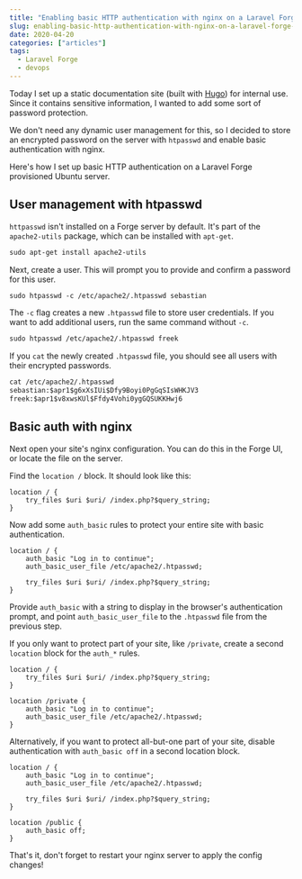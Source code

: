 ```yaml
---
title: "Enabling basic HTTP authentication with nginx on a Laravel Forge provisioned server"
slug: enabling-basic-http-authentication-with-nginx-on-a-laravel-forge-provisioned-server
date: 2020-04-20
categories: ["articles"]
tags:
  - Laravel Forge
  - devops
---
```


Today I set up a static documentation site (built with [Hugo](https://gohugo.io)) for internal use. Since it contains sensitive information, I wanted to add some sort of password protection.

We don't need any dynamic user management for this, so I decided to store an encrypted password on the server with `htpasswd` and enable basic authentication with nginx.

Here's how I set up basic HTTP authentication on a Laravel Forge provisioned Ubuntu server.

<!--more-->

## User management with htpasswd

`httpasswd` isn't installed on a Forge server by default. It's part of the `apache2-utils` package, which can be installed with `apt-get`.

```txt
sudo apt-get install apache2-utils
```

Next, create a user. This will prompt you to provide and confirm a password for this user.

```txt
sudo htpasswd -c /etc/apache2/.htpasswd sebastian
```

The `-c` flag creates a new `.htpasswd` file to store user credentials. If you want to add additional users, run the same command without `-c`.

```txt
sudo htpasswd /etc/apache2/.htpasswd freek
```

If you `cat` the newly created `.htpasswd` file, you should see all users with their encrypted passwords.

```txt
cat /etc/apache2/.htpasswd
sebastian:$apr1$g6xXsIUi$Dfy9Boyi0PgGqSIsWHKJV3
freek:$apr1$v8xwsKUl$Ffdy4Vohi0ygGQSUKKHwj6
```

## Basic auth with nginx

Next open your site's nginx configuration. You can do this in the Forge UI, or locate the file on the server.

Find the `location /` block. It should look like this:

```nginx
location / {
    try_files $uri $uri/ /index.php?$query_string;
}
```

Now add some `auth_basic` rules to protect your entire site with basic authentication.

```nginx
location / {
    auth_basic "Log in to continue";
    auth_basic_user_file /etc/apache2/.htpasswd;

    try_files $uri $uri/ /index.php?$query_string;
}
```

Provide `auth_basic` with a string to display in the browser's authentication prompt, and point `auth_basic_user_file` to the `.htpasswd` file from the previous step.

If you only want to protect part of your site, like `/private`, create a second `location` block for the `auth_*` rules.

```nginx
location / {
    try_files $uri $uri/ /index.php?$query_string;
}

location /private {
    auth_basic "Log in to continue";
    auth_basic_user_file /etc/apache2/.htpasswd;
}
```

Alternatively, if you want to protect all-but-one part of your site, disable authentication with `auth_basic off` in a second location block.

```nginx
location / {
    auth_basic "Log in to continue";
    auth_basic_user_file /etc/apache2/.htpasswd;

    try_files $uri $uri/ /index.php?$query_string;
}

location /public {
    auth_basic off;
}
```

That's it, don't forget to restart your nginx server to apply the config changes!
